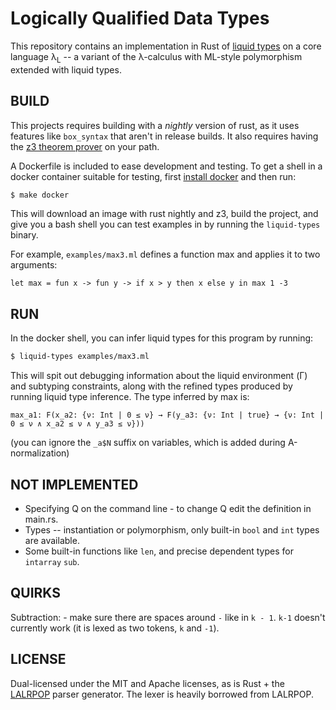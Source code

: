 Logically Qualified Data Types
==============================

This repository contains an implementation in Rust of [liquid
types](http://goto.ucsd.edu/~rjhala/liquid/liquid_types.pdf) on a core
language λ<sub>L</sub> -- a variant of the λ-calculus with ML-style
polymorphism extended with liquid types.


BUILD
-----

This projects requires building with a *nightly* version of rust, as
it uses features like `box_syntax` that aren't in release builds.  It
also requires having the [z3 theorem
prover](https://github.com/Z3Prover/z3/wiki) on your path.

A Dockerfile is included to ease development and testing.  To get a
shell in a docker container suitable for testing, first [install
docker](https://docs.docker.com/engine/getstarted/step_one/) and then
run:

```sh
$ make docker
```

This will download an image with rust nightly and z3, build the
project, and give you a bash shell you can test examples in by running
the `liquid-types` binary.

For example, `examples/max3.ml` defines a function max and applies it
to two arguments:

```ML
let max = fun x -> fun y -> if x > y then x else y in max 1 -3
```


RUN
---

In the docker shell, you can infer liquid types for this program by
running:

```sh
$ liquid-types examples/max3.ml
```

This will spit out debugging information about the liquid environment
(Γ) and subtyping constraints, along with the refined types produced
by running liquid type inference.  The type inferred by max is:

```
max_a1:	F(x_a2: {ν: Int | 0 ≤ ν} → F(y_a3: {ν: Int | true} → {ν: Int | 0 ≤ ν ∧ x_a2 ≤ ν ∧ y_a3 ≤ ν}))
```

(you can ignore the `_a$N` suffix on variables, which is added during A-normalization)


NOT IMPLEMENTED
---------------

- Specifying Q on the command line - to change Q edit the definition in main.rs.
- Types -- instantiation or polymorphism, only built-in `bool` and `int` types are available.
- Some built-in functions like `len`, and precise dependent types for `intarray` `sub`.


QUIRKS
------

Subtraction: - make sure there are spaces around `-` like in `k -
1`. `k-1` doesn't currently work (it is lexed as two tokens, `k` and
`-1`).


LICENSE
-------

Dual-licensed under the MIT and Apache licenses, as is Rust + the
[LALRPOP](https://github.com/nikomatsakis/lalrpop) parser generator.
The lexer is heavily borrowed from LALRPOP.
